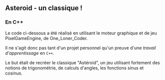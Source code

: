 ## Asteroid - un classique !

### En C++

Le code ci-dessous a été réalisé en utilisant le moteur graphique et de jeu PixelGameEngine, de One_Loner_Coder.

Il ne s'agit donc pas tant d'un projet personnel qu'un preuve d'une *travail d'apprentissage* en `C++`.

Le but était de recréer le classique "Astéroid", un jeu utilisant fortement des notions de trigonométrie, de calculs d'angles, les fonctions sinus et cosinus.
